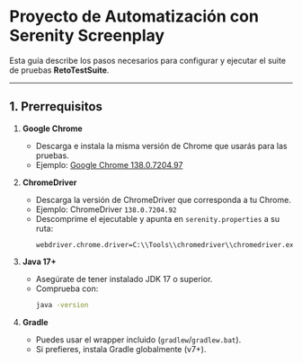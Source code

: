 
# Proyecto de Automatización con Serenity Screenplay

Esta guía describe los pasos necesarios para configurar y ejecutar el suite de pruebas **RetoTestSuite**.

---

## 1. Prerrequisitos

1. **Google Chrome**
    - Descarga e instala la misma versión de Chrome que usarás para las pruebas.
    - Ejemplo: [Google Chrome 138.0.7204.97](https://www.google.com/chrome/)

2. **ChromeDriver**
    - Descarga la versión de ChromeDriver que corresponda a tu Chrome.
    - Ejemplo: ChromeDriver `138.0.7204.92`
    - Descomprime el ejecutable y apunta en `serenity.properties` a su ruta:
      ```properties
      webdriver.chrome.driver=C:\\Tools\\chromedriver\\chromedriver.exe
      ```

3. **Java 17+**
    - Asegúrate de tener instalado JDK 17 o superior.
    - Comprueba con:
      ```bash
      java -version
      ```

4. **Gradle**
    - Puedes usar el wrapper incluido (`gradlew`/`gradlew.bat`).
    - Si prefieres, instala Gradle globalmente (v7+).




